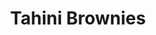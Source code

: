 ---
title: Tahini Brownies
metadata:
  course: Treat
  servings: '16'
  title: Tahini Brownies
ingredients:
- name: oat milk
  amount: 0.25 cups
- name: eggs
  amount: '2'
- name: buckwheat flour
  amount: 0.5 cups
- name: tahini
  amount: 2 tbsp
- name: salt
  amount: 1 tsp
- name: cocoa powder
  amount: 0.25 cups
- name: maple syrup
  amount: 0.25 cups
- name: baked sweet potato
  amount: '3'
- name: medjool dates
  amount: '3'
- name: baking powder
  amount: 1 tsp
- name: chocolate chips
  amount: 2 tbsp
cookware:
- name: mixing bowl
- name: mash
- name: whisk
- name: deep baking tray
- name: baking paper
steps:
- description: Preheat the oven to 180C then grab a mixing bowl and mash the baked
    sweet potato until it's smooth.
- description: Add eggs, maple syrup, oat milk and tahini to the bowl and whisk until
    theyre combined.
- description: Stir in cocoa powder, buckwheat flour salt and baking powder until
    it's all the same colour.
- description: Stir in the toppings. I like to use chocolate chips and chopped medjool
    dates.
- description: Line a deep baking tray with baking paper and spread the mixture evenly
    across it. Pour 2 tablespoons of tahini on top of the brownie mix and swirl the
    the tahini into the batter.
- description: Put it in the oven for 25 minutes and then let it cool before slicing
    into 16 even portions.

---